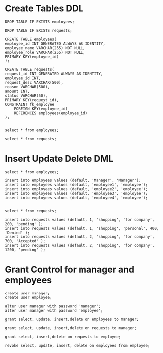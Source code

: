 # Create Tables DDL

    DROP TABLE IF EXISTS employees;

    DROP TABLE IF EXISTS requests;

    CREATE TABLE employees(
    employee_id INT GENERATED ALWAYS AS IDENTITY,
    employee_name VARCHAR(255) NOT NULL,
    employee_role VARCHAR(255) NOT NULL,
    PRIMARY KEY(employee_id)
    );

    CREATE TABLE requests(
    request_id INT GENERATED ALWAYS AS IDENTITY,
    employee_id INT,
    request_desc VARCHAR(500),
    reason VARCHAR(500),
    amount INT,
    status VARCHAR(50),
    PRIMARY KEY(request_id),
    CONSTRAINT fk_employee
        FOREIGN KEY(employee_id) 
        REFERENCES employees(employee_id)
    );


    select * from employees;

    select * from requests;

# Insert Update Delete  DML 

    select * from employees;

    insert into employees values (default, 'Manager', 'Manager');
    insert into employees values (default, 'employee1', 'employee');
    insert into employees values (default, 'employee2', 'employee');
    insert into employees values (default, 'employee3', 'employee');
    insert into employees values (default, 'employee4', 'employee');


    select * from requests;

    insert into requests values (default, 1, 'shopping', 'for company', 200, 'pending' );
    insert into requests values (default, 1, 'shopping', 'personal', 400, 'Denied' );
    insert into requests values (default, 2, 'shopping', 'for company', 700, 'Accepted' );
    insert into requests values (default, 2, 'shopping', 'for company', 1200, 'pending' );

# Grant Control for manager and employees
  
    create user manager;
    create user employee;

    alter user manager with password 'manager';
    alter user manager with password 'employee';

    grant select, update, insert,delete on employees to manager;

    grant select, update, insert,delete on requests to manager;

    grant select, insert,delete on requests to employee;

    revoke select, update, insert, delete on employees from employee;